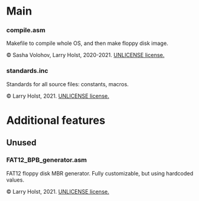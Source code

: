 # Main
### compile.asm
Makefile to compile whole OS, and then make floppy disk image.

:copyright: Sasha Volohov, Larry Holst, 2020-2021. [UNLICENSE license.](https://unlicense.org)<br>

### standards.inc
Standards for all source files: constants, macros.

:copyright: Larry Holst, 2021. [UNLICENSE license.](https://unlicense.org)

# Additional features
## Unused
### FAT12_BPB_generator.asm
FAT12 floppy disk MBR generator. Fully customizable, but using hardcoded values.

:copyright: Larry Holst, 2021. [UNLICENSE license.](https://unlicense.org)
